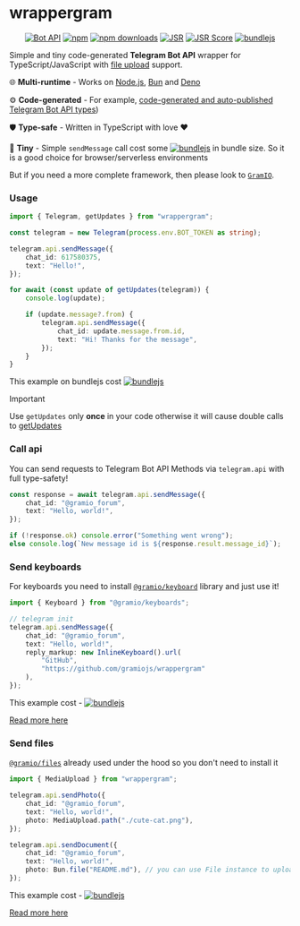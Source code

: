 # wrappergram

<div align="center">

[![Bot API](https://img.shields.io/badge/Bot%20API-7.7+-blue?logo=telegram&style=flat&labelColor=000&color=3b82f6)](https://core.telegram.org/bots/api)
[![npm](https://img.shields.io/npm/v/wrappergram?logo=npm&style=flat&labelColor=000&color=3b82f6)](https://www.npmjs.org/package/wrappergram)
[![npm downloads](https://img.shields.io/npm/dw/wrappergram?logo=npm&style=flat&labelColor=000&color=3b82f6)](https://www.npmjs.org/package/wrappergram)
[![JSR](https://jsr.io/badges/@gramio/wrappergram)](https://jsr.io/@gramio/wrappergram)
[![JSR Score](https://jsr.io/badges/@gramio/wrappergram/score)](https://jsr.io/@gramio/wrappergram)
[![bundlejs](<https://deno.bundlejs.com/badge?q=wrappergram&treeshake=[*]&text=%22const+telegram+=+new+Telegram(process.env.BOT_TOKEN+as+string);\n\ntelegram.api.sendMessage({\n++++chat_id:+617580375,\n++++text:+%22Hello!%22,\n});%22>)](https://bundlejs.com/?q=wrappergram&treeshake=%5B*%5D&text=%22const+telegram+%3D+new+Telegram%28process.env.BOT_TOKEN+as+string%29%3B%5Cn%5Cntelegram.api.sendMessage%28%7B%5Cn++++chat_id%3A+617580375%2C%5Cn++++text%3A+%5C%22Hello%21%5C%22%2C%5Cn%7D%29%3B%22)

</div>

Simple and tiny code-generated **Telegram Bot API** wrapper for TypeScript/JavaScript with [file upload](https://core.telegram.org/bots/api#sending-files) support.

🌐 **Multi-runtime** - Works on [Node.js](https://nodejs.org/), [Bun](https://bun.sh/) and [Deno](https://deno.com/)

⚙️ **Code-generated** - For example, [code-generated and auto-published Telegram Bot API types](https://github.com/gramiojs/types))

🛡️ **Type-safe** - Written in TypeScript with love ❤️

🤏 **Tiny** - Simple `sendMessage` call cost some [![bundlejs](https://edge.bundlejs.com/?text=import%20%7B%20Telegram%20%7D%20from%20%22wrappergram%22%3B%0A%0Aconst%20telegram%20%3D%20new%20Telegram%28process.env.BOT_TOKEN%29%3B%0A%0Atelegram.api.sendMessage%28%7B%0A%20%20%20%20chat_id%3A%20617580375%2C%0A%20%20%20%20text%3A%20%22Hello%21%22%2C%0A%7D%29%3B&badge)](https://bundlejs.com/?q=wrappergram&treeshake=%5B*%5D&text=%22const+telegram+%3D+new+Telegram%28process.env.BOT_TOKEN+as+string%29%3B%5Cn%5Cntelegram.api.sendMessage%28%7B%5Cn++++chat_id%3A+617580375%2C%5Cn++++text%3A+%5C%22Hello%21%5C%22%2C%5Cn%7D%29%3B%22) in bundle size. So it is a good choice for browser/serverless environments

But if you need a more complete framework, then please look to [`GramIO`](https://gramio.dev/).

### Usage

```ts
import { Telegram, getUpdates } from "wrappergram";

const telegram = new Telegram(process.env.BOT_TOKEN as string);

telegram.api.sendMessage({
    chat_id: 617580375,
    text: "Hello!",
});

for await (const update of getUpdates(telegram)) {
    console.log(update);

    if (update.message?.from) {
        telegram.api.sendMessage({
            chat_id: update.message.from.id,
            text: "Hi! Thanks for the message",
        });
    }
}
```

This example on bundlejs cost [![bundlejs](https://deno.bundlejs.com/badge?q=wrappergram&treeshake=[*]&share=MYewdgzgLgBFCmAbeBzATgQwLYwLwzHgHcYAVJVTLACgAc0Rh4IIA6eMAN1YCEB5UgH1SfANIBRAHIBKANwAoeQmTpsrDLQCWrCBwAmAWWYQMKeNQDe8mDZjAAFhiiDNegFwwAbAEYA7AFYADgAGAGYAgBprWwQADygPACIACSREEABCRKiAXzlFADMQNBgMIgxNWGpQSFgAV1o9J3gYEAKYMygAVUbmiGplSmxpaRgrWztwCBBkVnSUagamhHzom012xd6EVixjU3gAflYChixR8YmYilUsdS0dfSMWA8s1q4mHJxd3GCXm3b7MwnM6sVxRD4fOIJGApTQZMiOMAAawgMCKJSg9haexeZmy7wmeQURPkOSAA)](https://bundlejs.com/?q=wrappergram&treeshake=%5B*%5D&share=MYewdgzgLgBFCmAbeBzATgQwLYwLwzHgHcYAVJVTLACgAc0Rh4IIA6eMAN1YCEB5UgH1SfANIBRAHIBKANwAoeQmTpsrDLQCWrCBwAmAWWYQMKeNQDe8mDZjAAFhiiDNegFwwAbAEYA7AFYADgAGAGYAgBprWwQADygPACIACSREEABCRKiAXzlFADMQNBgMIgxNWGpQSFgAV1o9J3gYEAKYMygAVUbmiGplSmxpaRgrWztwCBBkVnSUagamhHzom012xd6EVixjU3gAflYChixR8YmYilUsdS0dfSMWA8s1q4mHJxd3GCXm3b7MwnM6sVxRD4fOIJGApTQZMiOMAAawgMCKJSg9haexeZmy7wmeQURPkOSAA)

> [!IMPORTANT]
> Use `getUpdates` only **once** in your code otherwise it will cause double calls to [getUpdates](https://core.telegram.org/bots/api#getupdates)

### Call api

You can send requests to Telegram Bot API Methods via `telegram.api` with full type-safety!

```ts
const response = await telegram.api.sendMessage({
    chat_id: "@gramio_forum",
    text: "Hello, world!",
});

if (!response.ok) console.error("Something went wrong");
else console.log(`New message id is ${response.result.message_id}`);
```

### Send keyboards

For keyboards you need to install [`@gramio/keyboard`](https://www.npmjs.com/package/@gramio/keyboards) library and just use it!

```ts
import { Keyboard } from "@gramio/keyboards";

// telegram init
telegram.api.sendMessage({
    chat_id: "@gramio_forum",
    text: "Hello, world!",
    reply_markup: new InlineKeyboard().url(
        "GitHub",
        "https://github.com/gramiojs/wrappergram"
    ),
});
```

This example cost - [![bundlejs](<https://deno.bundlejs.com/badge?q=wrappergram,@gramio/keyboards&treeshake=[*],[*]&text=%22const+telegram+=+new+Telegram(process.env.BOT_TOKEN);\n\ntelegram.api.sendMessage({\n++chat_id:+617580375,\n++text:+%22Hello!%22,\n++reply_markup:+new+InlineKeyboard().url(%22GitHub%22,+%22https://github.com/gramiojs/wrappergram%22)\n});%22>)](https://bundlejs.com/?q=wrappergram%2C%40gramio%2Fkeyboards&treeshake=%5B*%5D%2C%5B*%5D&text=%22const+telegram+%3D+new+Telegram%28process.env.BOT_TOKEN%29%3B%5Cn%5Cntelegram.api.sendMessage%28%7B%5Cn++chat_id%3A+617580375%2C%5Cn++text%3A+%5C%22Hello%21%5C%22%2C%5Cn++reply_markup%3A+new+InlineKeyboard%28%29.url%28%5C%22GitHub%5C%22%2C+%5C%22https%3A%2F%2Fgithub.com%2Fgramiojs%2Fwrappergram%5C%22%29%5Cn%7D%29%3B%22)

[Read more here](https://gramio.dev/keyboards/overview)

### Send files

[`@gramio/files`](https://gramio.dev/files/overview) already used under the hood so you don't need to install it

```ts
import { MediaUpload } from "wrappergram";

telegram.api.sendPhoto({
    chat_id: "@gramio_forum",
    text: "Hello, world!",
    photo: MediaUpload.path("./cute-cat.png"),
});

telegram.api.sendDocument({
    chat_id: "@gramio_forum",
    text: "Hello, world!",
    photo: Bun.file("README.md"), // you can use File instance to upload files
});
```

This example cost - [![bundlejs](<https://deno.bundlejs.com/badge?q=wrappergram&text=%22const+telegram+=+new+Telegram(process.env.BOT_TOKEN);+\n\ntelegram.api.sendPhoto({+\n++chat_id:+%22@gramio_forum%22,+\n++text:+%22Hello,+world!%22,+\n++photo:+MediaUpload.path(%22./cute-cat.png%22),+\n});%22>)](https://bundlejs.com/?q=wrappergram&treeshake=%5B*%5D&text=%22const+telegram+%3D+new+Telegram%28process.env.BOT_TOKEN%29%3B+%5Cn%5Cntelegram.api.sendPhoto%28%7B+%5Cn++chat_id%3A+%5C%22%40gramio_forum%5C%22%2C+%5Cn++text%3A+%5C%22Hello%2C+world%21%5C%22%2C+%5Cn++photo%3A+MediaUpload.path%28%5C%22.%2Fcute-cat.png%5C%22%29%2C+%5Cn%7D%29%3B%22)

[Read more here](https://gramio.dev/files/overview)
